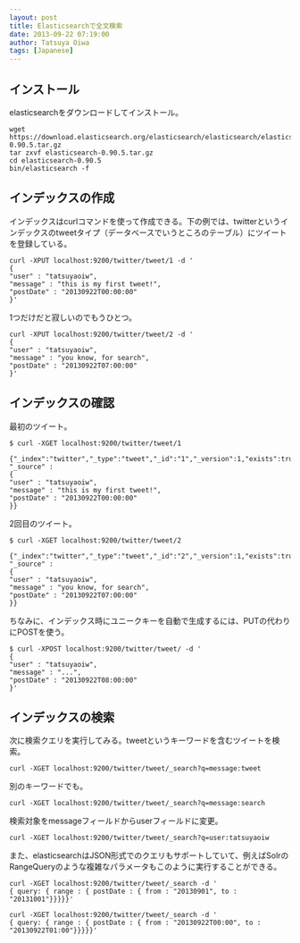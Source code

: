 ```yaml
---
layout: post
title: Elasticsearchで全文検索
date: 2013-09-22 07:19:00
author: Tatsuya Oiwa
tags: [Japanese]
---
```


## インストール

elasticsearchをダウンロードしてインストール。

    wget https://download.elasticsearch.org/elasticsearch/elasticsearch/elasticsearch-0.90.5.tar.gz
    tar zxvf elasticsearch-0.90.5.tar.gz
    cd elasticsearch-0.90.5
    bin/elasticsearch -f

## インデックスの作成

インデックスはcurlコマンドを使って作成できる。下の例では、twitterというインデックスのtweetタイプ（データベースでいうところのテーブル）にツイートを登録している。

    curl -XPUT localhost:9200/twitter/tweet/1 -d '
    {
    "user" : "tatsuyaoiw",
    "message" : "this is my first tweet!",
    "postDate" : "20130922T00:00:00"
    }'

1つだけだと寂しいのでもうひとつ。

    curl -XPUT localhost:9200/twitter/tweet/2 -d '
    {
    "user" : "tatsuyaoiw",
    "message" : "you know, for search",
    "postDate" : "20130922T07:00:00"
    }'

## インデックスの確認

最初のツイート。

    $ curl -XGET localhost:9200/twitter/tweet/1

    {"_index":"twitter","_type":"tweet","_id":"1","_version":1,"exists":true, "_source" : 
    {
    "user" : "tatsuyaoiw",
    "message" : "this is my first tweet!",
    "postDate" : "20130922T00:00:00"
    }}

2回目のツイート。

    $ curl -XGET localhost:9200/twitter/tweet/2

    {"_index":"twitter","_type":"tweet","_id":"2","_version":1,"exists":true, "_source" : 
    {
    "user" : "tatsuyaoiw",
    "message" : "you know, for search",
    "postDate" : "20130922T07:00:00"
    }}

ちなみに、インデックス時にユニークキーを自動で生成するには、PUTの代わりにPOSTを使う。

    $ curl -XPOST localhost:9200/twitter/tweet/ -d '
    {
    "user" : "tatsuyaoiw",
    "message" : "...",
    "postDate" : "20130922T08:00:00"
    }'

## インデックスの検索

次に検索クエリを実行してみる。tweetというキーワードを含むツイートを検索。

    curl -XGET localhost:9200/twitter/tweet/_search?q=message:tweet

別のキーワードでも。

    curl -XGET localhost:9200/twitter/tweet/_search?q=message:search

検索対象をmessageフィールドからuserフィールドに変更。

    curl -XGET localhost:9200/twitter/tweet/_search?q=user:tatsuyaoiw

また、elasticsearchはJSON形式でのクエリもサポートしていて、例えばSolrのRangeQueryのような複雑なパラメータもこのように実行することができる。

    curl -XGET localhost:9200/twitter/tweet/_search -d '
    { query: { range : { postDate : { from : "20130901", to : "20131001"}}}}}'

    curl -XGET localhost:9200/twitter/tweet/_search -d '
    { query: { range : { postDate : { from : "20130922T00:00", to : "20130922T01:00"}}}}}'